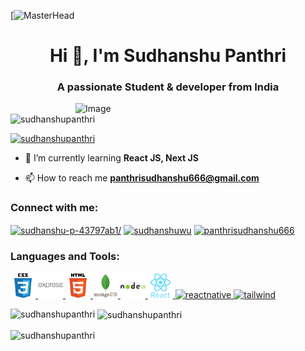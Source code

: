 [![MasterHead](https://www.bing.com/images/search?view=detailV2&ccid=XmQmhKLU&id=15C0EB430DE3F29B026BC991A3F31CDE51CD1DB5&thid=OIP.XmQmhKLUR0LPpRjrIe6GKQHaEs&mediaurl=https%3a%2f%2fwww.pngfind.com%2fpngs%2fm%2f24-248816_frontend-development-front-end-development-png-transparent-png.png&exph=532&expw=840&q=frontend+images&simid=607988213762242562&FORM=IRPRST&ck=FD201498F559DC677684CE50EF982347&selectedIndex=58&itb=0&ajaxhist=0&ajaxserp=0)
<h1 align="center">Hi 👋, I'm Sudhanshu Panthri</h1>
<h3 align="center">A passionate Student & developer from India</h3>
<img src="https://www.bing.com/images/search?view=detailV2&ccid=BmDv6C%2bj&id=DCBBDEE059D1CE2EA16312FE7857567C614CF058&thid=OIP.BmDv6C-j2kLtVu7wExcYNQHaHa&mediaurl=https%3a%2f%2fmedia1.tenor.com%2fimages%2f0660efe82fa3da42ed56eef013171835%2ftenor.gif%3fitemid%3d16596559&exph=498&expw=498&q=coding+gifs&simid=608031124756651461&FORM=IRPRST&ck=62910A81EF00E7249F2C5FD1C9E87419&selectedIndex=22&itb=0&ajaxhist=0&ajaxserp=0" alt="Image" align="right" width="400" >
<p align="left"> <img src="https://komarev.com/ghpvc/?username=sudhanshupanthri&label=Profile%20views&color=0e75b6&style=flat" alt="sudhanshupanthri" /> </p>

<p align="left"> <a href="https://github.com/ryo-ma/github-profile-trophy"><img src="https://github-profile-trophy.vercel.app/?username=sudhanshupanthri" alt="sudhanshupanthri" /></a> </p>

- 🌱 I’m currently learning **React JS, Next JS**

- 📫 How to reach me **panthrisudhanshu666@gmail.com**

<h3 align="left">Connect with me:</h3>
<p align="left">
<a href="https://linkedin.com/in/sudhanshu-p-43797ab1/" target="blank"><img align="center" src="https://raw.githubusercontent.com/rahuldkjain/github-profile-readme-generator/master/src/images/icons/Social/linked-in-alt.svg" alt="sudhanshu-p-43797ab1/" height="30" width="40" /></a>
<a href="https://www.leetcode.com/sudhanshuwu" target="blank"><img align="center" src="https://raw.githubusercontent.com/rahuldkjain/github-profile-readme-generator/master/src/images/icons/Social/leet-code.svg" alt="sudhanshuwu" height="30" width="40" /></a>
<a href="https://auth.geeksforgeeks.org/user/panthrisudhanshu666" target="blank"><img align="center" src="https://raw.githubusercontent.com/rahuldkjain/github-profile-readme-generator/master/src/images/icons/Social/geeks-for-geeks.svg" alt="panthrisudhanshu666" height="30" width="40" /></a>
</p>

<h3 align="left">Languages and Tools:</h3>
<p align="left"> <a href="https://www.w3schools.com/css/" target="_blank" rel="noreferrer"> <img src="https://raw.githubusercontent.com/devicons/devicon/master/icons/css3/css3-original-wordmark.svg" alt="css3" width="40" height="40"/> </a> <a href="https://expressjs.com" target="_blank" rel="noreferrer"> <img src="https://raw.githubusercontent.com/devicons/devicon/master/icons/express/express-original-wordmark.svg" alt="express" width="40" height="40"/> </a> <a href="https://www.w3.org/html/" target="_blank" rel="noreferrer"> <img src="https://raw.githubusercontent.com/devicons/devicon/master/icons/html5/html5-original-wordmark.svg" alt="html5" width="40" height="40"/> </a> <a href="https://www.mongodb.com/" target="_blank" rel="noreferrer"> <img src="https://raw.githubusercontent.com/devicons/devicon/master/icons/mongodb/mongodb-original-wordmark.svg" alt="mongodb" width="40" height="40"/> </a> <a href="https://nodejs.org" target="_blank" rel="noreferrer"> <img src="https://raw.githubusercontent.com/devicons/devicon/master/icons/nodejs/nodejs-original-wordmark.svg" alt="nodejs" width="40" height="40"/> </a> <a href="https://reactjs.org/" target="_blank" rel="noreferrer"> <img src="https://raw.githubusercontent.com/devicons/devicon/master/icons/react/react-original-wordmark.svg" alt="react" width="40" height="40"/> </a> <a href="https://reactnative.dev/" target="_blank" rel="noreferrer"> <img src="https://reactnative.dev/img/header_logo.svg" alt="reactnative" width="40" height="40"/> </a> <a href="https://tailwindcss.com/" target="_blank" rel="noreferrer"> <img src="https://www.vectorlogo.zone/logos/tailwindcss/tailwindcss-icon.svg" alt="tailwind" width="40" height="40"/> </a> </p>

<p><img align="left" src="https://github-readme-stats.vercel.app/api/top-langs?username=sudhanshupanthri&show_icons=true&locale=en&layout=compact" alt="sudhanshupanthri" /></p>

<p>&nbsp;<img align="center" src="https://github-readme-stats.vercel.app/api?username=sudhanshupanthri&show_icons=true&locale=en" alt="sudhanshupanthri" /></p>

<p><img align="center" src="https://github-readme-streak-stats.herokuapp.com/?user=sudhanshupanthri&" alt="sudhanshupanthri" /></p>

